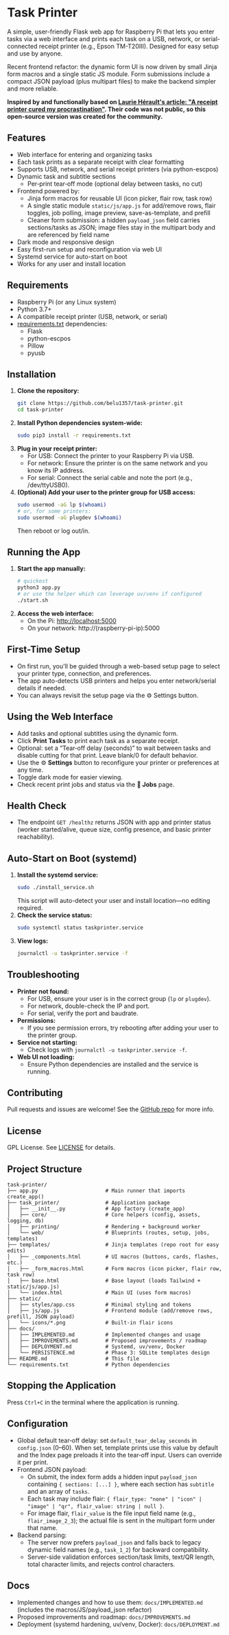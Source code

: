 # Task Printer

A simple, user-friendly Flask web app for Raspberry Pi that lets you enter tasks via a web interface and prints each task on a USB, network, or serial-connected receipt printer (e.g., Epson TM-T20III). Designed for easy setup and use by anyone.

Recent frontend refactor: the dynamic form UI is now driven by small Jinja form macros and a single static JS module. Form submissions include a compact JSON payload (plus multipart files) to make the backend simpler and more reliable.

**Inspired by and functionally based on [Laurie Hérault's article: "A receipt printer cured my procrastination"](https://www.laurieherault.com/articles/a-thermal-receipt-printer-cured-my-procrastination). Their code was not public, so this open-source version was created for the community.**

## Features
- Web interface for entering and organizing tasks
- Each task prints as a separate receipt with clear formatting
- Supports USB, network, and serial receipt printers (via python-escpos)
- Dynamic task and subtitle sections
  - Per‑print tear‑off mode (optional delay between tasks, no cut)
- Frontend powered by:
  - Jinja form macros for reusable UI (icon picker, flair row, task row)
  - A single static module `static/js/app.js` for add/remove rows, flair toggles, job polling, image preview, save-as-template, and prefill
  - Cleaner form submission: a hidden `payload_json` field carries sections/tasks as JSON; image files stay in the multipart body and are referenced by field name
- Dark mode and responsive design
- Easy first-run setup and reconfiguration via web UI
- Systemd service for auto-start on boot
- Works for any user and install location

## Requirements
- Raspberry Pi (or any Linux system)
- Python 3.7+
- A compatible receipt printer (USB, network, or serial)
- [requirements.txt](./requirements.txt) dependencies:
  - Flask
  - python-escpos
  - Pillow
  - pyusb

## Installation
1. **Clone the repository:**
   ```bash
   git clone https://github.com/belu1357/task-printer.git
   cd task-printer
   ```
2. **Install Python dependencies system-wide:**
   ```bash
   sudo pip3 install -r requirements.txt
   ```
3. **Plug in your receipt printer:**
   - For USB: Connect the printer to your Raspberry Pi via USB.
   - For network: Ensure the printer is on the same network and you know its IP address.
   - For serial: Connect the serial cable and note the port (e.g., /dev/ttyUSB0).
4. **(Optional) Add your user to the printer group for USB access:**
   ```bash
   sudo usermod -aG lp $(whoami)
   # or, for some printers:
   sudo usermod -aG plugdev $(whoami)
   ```
   Then reboot or log out/in.

## Running the App
1. **Start the app manually:**
   ```bash
   # quickest
   python3 app.py
   # or use the helper which can leverage uv/venv if configured
   ./start.sh
   ```
2. **Access the web interface:**
   - On the Pi: [http://localhost:5000](http://localhost:5000)
   - On your network: http://(raspberry-pi-ip):5000

## First-Time Setup
- On first run, you'll be guided through a web-based setup page to select your printer type, connection, and preferences.
- The app auto-detects USB printers and helps you enter network/serial details if needed.
- You can always revisit the setup page via the ⚙️ Settings button.

## Using the Web Interface
- Add tasks and optional subtitles using the dynamic form.
- Click **Print Tasks** to print each task as a separate receipt.
 - Optional: set a “Tear‑off delay (seconds)” to wait between tasks and disable cutting for that print. Leave blank/0 for default behavior.
- Use the ⚙️ **Settings** button to reconfigure your printer or preferences at any time.
 - Toggle dark mode for easier viewing.
 - Check recent print jobs and status via the **🧾 Jobs** page.

## Health Check

- The endpoint `GET /healthz` returns JSON with app and printer status (worker started/alive, queue size, config presence, and basic printer reachability).

## Auto-Start on Boot (systemd)
1. **Install the systemd service:**
   ```bash
   sudo ./install_service.sh
   ```
   This script will auto-detect your user and install location—no editing required.
2. **Check the service status:**
   ```bash
   sudo systemctl status taskprinter.service
   ```
3. **View logs:**
   ```bash
   journalctl -u taskprinter.service -f
   ```

## Troubleshooting
- **Printer not found:**
  - For USB, ensure your user is in the correct group (`lp` or `plugdev`).
  - For network, double-check the IP and port.
  - For serial, verify the port and baudrate.
- **Permissions:**
  - If you see permission errors, try rebooting after adding your user to the printer group.
- **Service not starting:**
  - Check logs with `journalctl -u taskprinter.service -f`.
- **Web UI not loading:**
  - Ensure Python dependencies are installed and the service is running.

## Contributing
Pull requests and issues are welcome! See the [GitHub repo](https://github.com/belu1357/task-printer.git) for more info.

## License
GPL License. See [LICENSE](LICENSE) for details.

## Project Structure

```
task-printer/
├── app.py                      # Main runner that imports create_app()
├── task_printer/               # Application package
│   ├── __init__.py             # App factory (create_app)
│   ├── core/                   # Core helpers (config, assets, logging, db)
│   ├── printing/               # Rendering + background worker
│   └── web/                    # Blueprints (routes, setup, jobs, templates)
├── templates/                  # Jinja templates (repo root for easy edits)
│   ├── _components.html        # UI macros (buttons, cards, flashes, etc.)
│   ├── _form_macros.html       # Form macros (icon picker, flair row, task row)
│   ├── base.html               # Base layout (loads Tailwind + static/js/app.js)
│   └── index.html              # Main UI (uses form macros)
├── static/
│   ├── styles/app.css          # Minimal styling and tokens
│   ├── js/app.js               # Frontend module (add/remove rows, prefill, JSON payload)
│   └── icons/*.png             # Built-in flair icons
├── docs/
│   ├── IMPLEMENTED.md          # Implemented changes and usage
│   ├── IMPROVEMENTS.md         # Proposed improvements / roadmap
│   ├── DEPLOYMENT.md           # Systemd, uv/venv, Docker
│   └── PERSISTENCE.md          # Phase 3: SQLite templates design
├── README.md                   # This file
└── requirements.txt            # Python dependencies
```

## Stopping the Application

Press `Ctrl+C` in the terminal where the application is running. 

## Configuration

- Global default tear‑off delay: set `default_tear_delay_seconds` in `config.json` (0–60). When set, template prints use this value by default and the Index page preloads it into the tear‑off input. Users can override it per print.
- Frontend JSON payload:
  - On submit, the index form adds a hidden input `payload_json` containing `{ sections: [...] }`, where each section has `subtitle` and an array of `tasks`.
  - Each task may include flair: `{ flair_type: "none" | "icon" | "image" | "qr", flair_value: string | null }`.
  - For image flair, `flair_value` is the file input field name (e.g., `flair_image_2_3`); the actual file is sent in the multipart form under that name.
- Backend parsing:
  - The server now prefers `payload_json` and falls back to legacy dynamic field names (e.g., `task_1_2`) for backward compatibility.
  - Server-side validation enforces section/task limits, text/QR length, total character limits, and rejects control characters.

## Docs

- Implemented changes and how to use them: `docs/IMPLEMENTED.md` (includes the macros/JS/payload_json refactor)
- Proposed improvements and roadmap: `docs/IMPROVEMENTS.md`
- Deployment (systemd hardening, uv/venv, Docker): `docs/DEPLOYMENT.md`
